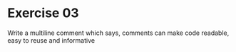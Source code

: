 # Exercise 03
Write a multiline comment which says, comments can make code readable, easy to reuse and informative